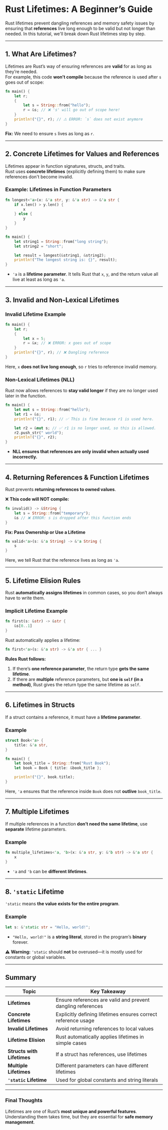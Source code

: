# **Rust Lifetimes: A Beginner’s Guide**

Rust lifetimes prevent dangling references and memory safety issues by ensuring that **references** live long enough to be valid but not longer than needed. In this tutorial, we'll break down Rust lifetimes step by step.

---

## **1. What Are Lifetimes?**
Lifetimes are Rust’s way of ensuring references are **valid** for as long as they’re needed.  
For example, this code **won’t compile** because the reference is used after `s` goes out of scope:

```rust
fn main() {
    let r;
    {
        let s = String::from("hello");
        r = &s; // ❌ 's' will go out of scope here!
    }
    println!("{}", r); // ⚠ ERROR: `s` does not exist anymore
}
```
**Fix:** We need to ensure `s` lives as long as `r`.

---

## **2. Concrete Lifetimes for Values and References**
Lifetimes appear in function signatures, structs, and traits.  
Rust uses **concrete lifetimes** (explicitly defining them) to make sure references don't become invalid.

### **Example: Lifetimes in Function Parameters**
```rust
fn longest<'a>(x: &'a str, y: &'a str) -> &'a str {
    if x.len() > y.len() {
        x
    } else {
        y
    }
}

fn main() {
    let string1 = String::from("long string");
    let string2 = "short";

    let result = longest(&string1, &string2);
    println!("The longest string is: {}", result);
}
```
- `'a` is a **lifetime parameter**. It tells Rust that `x`, `y`, and the return value all live at least as long as `'a`.

---

## **3. Invalid and Non-Lexical Lifetimes**
### **Invalid Lifetime Example**
```rust
fn main() {
    let r;
    {
        let x = 5;
        r = &x; // ❌ ERROR: x goes out of scope
    }
    println!("{}", r); // ❌ Dangling reference
}
```
Here, `x` **does not live long enough**, so `r` tries to reference invalid memory.

### **Non-Lexical Lifetimes (NLL)**
Rust now allows references to **stay valid longer** if they are no longer used later in the function.

```rust
fn main() {
    let mut s = String::from("hello");
    let r1 = &s;
    println!("{}", r1); // ✅ This is fine because r1 is used here.

    let r2 = &mut s; // ✅ r1 is no longer used, so this is allowed.
    r2.push_str(" world");
    println!("{}", r2);
}
```
- **NLL ensures that references are only invalid when actually used incorrectly.**

---

## **4. Returning References & Function Lifetimes**
Rust prevents **returning references to owned values**.

❌ **This code will NOT compile:**
```rust
fn invalid() -> &String {
    let s = String::from("temporary");
    &s // ❌ ERROR: s is dropped after this function ends
}
```
**Fix: Pass Ownership or Use a Lifetime**
```rust
fn valid<'a>(s: &'a String) -> &'a String {
    s
}
```
Here, we tell Rust that the reference lives as long as `'a`.

---

## **5. Lifetime Elision Rules**
Rust **automatically assigns lifetimes** in common cases, so you don’t always have to write them.

### **Implicit Lifetime Example**
```rust
fn first(s: &str) -> &str { 
    &s[0..1]
}
```
Rust automatically applies a lifetime:  
```rust
fn first<'a>(s: &'a str) -> &'a str { ... }
```
**Rules Rust follows:**
1. If there’s **one reference parameter**, the return type **gets the same lifetime**.
2. If there are **multiple** reference parameters, but **one is `self` (in a method)**, Rust gives the return type the same lifetime as `self`.

---

## **6. Lifetimes in Structs**
If a struct contains a reference, it must have a **lifetime parameter**.

### **Example**
```rust
struct Book<'a> {
    title: &'a str,
}

fn main() {
    let book_title = String::from("Rust Book");
    let book = Book { title: &book_title };

    println!("{}", book.title);
}
```
Here, `'a` ensures that the reference inside `Book` does not **outlive** `book_title`.

---

## **7. Multiple Lifetimes**
If multiple references in a function **don’t need the same lifetime**, use **separate** lifetime parameters.

### **Example**
```rust
fn multiple_lifetimes<'a, 'b>(x: &'a str, y: &'b str) -> &'a str {
    x
}
```
- `'a` and `'b` can be **different lifetimes**.

---

## **8. `'static` Lifetime**
`'static` means **the value exists for the entire program**.

### **Example**
```rust
let s: &'static str = "Hello, world!";
```
- `"Hello, world!"` is a **string literal**, stored in the program’s **binary** forever.

⚠ **Warning:** `'static` should **not** be overused—it is mostly used for constants or global variables.

---

## **Summary**
| Topic | Key Takeaway |
|--------|-------------|
| **Lifetimes** | Ensure references are valid and prevent dangling references |
| **Concrete Lifetimes** | Explicitly defining lifetimes ensures correct reference usage |
| **Invalid Lifetimes** | Avoid returning references to local values |
| **Lifetime Elision** | Rust automatically applies lifetimes in simple cases |
| **Structs with Lifetimes** | If a struct has references, use lifetimes |
| **Multiple Lifetimes** | Different parameters can have different lifetimes |
| **`'static` Lifetime** | Used for global constants and string literals |

---

### **Final Thoughts**
Lifetimes are one of Rust’s **most unique and powerful features**. Understanding them takes time, but they are essential for **safe memory management**.
